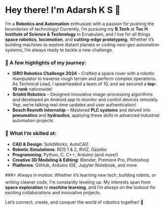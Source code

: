 # Hey there! I'm Adarsh K S 👋

I’m a **Robotics and Automation** enthusiast with a passion for pushing the boundaries of technology! Currently, I’m pursuing my **B.Tech** at **Toc H Institute of Science & Technology** in Ernakulam, and I live for all things **space robotics**, **locomotion**, and **cutting-edge prototyping**. Whether it’s building machines to explore distant planets or coding next-gen automation systems, I’m always ready to tackle a new challenge.

### 🚀 A few highlights of my journey:
- **ISRO Robotics Challenge 2024** – Crafted a space rover with a robotic manipulator to traverse rough terrain and perform complex operations. As Technical Lead, I spearheaded a team of 10, and we secured a **top-19 rank** nationwide!
- **Srishti Robotics** – Designed innovative image-processing algorithms and developed an Android app to monitor and control devices remotely. Yep, we’re talking real-time updates and user authentication!
- **Bosch Rexroth Internship** – Mastered **PLC systems** and delved into **pneumatics** and **hydraulics**, applying these skills in advanced industrial automation projects.

### 🔧 What I’m skilled at:
- **CAD & Design**: SolidWorks, AutoCAD
- **Robotic Simulations**: ROS 1 & 2, RVIZ, Gazebo
- **Programming**: Python, C, C++, Arduino (and more!)
- **Creative 3D Modeling & Editing**: Blender, Premiere Pro, Photoshop
- **Platforms**: GitHub, Arduino IDE, Jupyter Notebook, and more

###⚡ Always in motion:
Whether it’s learning new tech, building robots, or writing cleaner code, I’m constantly leveling up. My interests span from **space exploration** to **machine learning**, and I’m always on the lookout for exciting collaborations and innovative projects.

Let’s connect, create, and conquer the world of robotics together! 🚀
